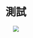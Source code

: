 <h1 align="center"> 測試 </h1>
<div align="center">
<picture>
<source 
  srcset="https://github-readme-stats.vercel.app/api?username=wwlouis00&show_icons=true&theme=radical"
  media="(prefers-color-scheme: dark)"
/>
<source
  srcset="https://github-readme-stats.vercel.app/api?username=wwlouis00&show_icons=true&theme=radical"
  media="(prefers-color-scheme: light), (prefers-color-scheme: no-preference)"
/>
<img src="https://github-readme-stats.vercel.app/api?username=wwlouis00&show_icons=true"/>
</picture>


<!-- [![Top Langs](https://github-readme-stats.vercel.app/api/top-langs/?username=wwlouis00&layout=compact)](https://github.com/wwlouis00/github-readme-stats) -->
</div>